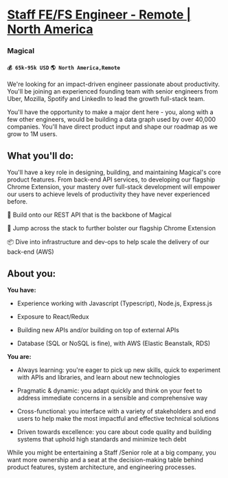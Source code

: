 # [Staff FE/FS Engineer - Remote | North America](https://www.remotewlb.com/apply/staff-fe-fs-engineer-remote-north-america)  
### Magical  
#### `💰 65k-95k USD` `🌎 North America,Remote`  

We're looking for an impact-driven engineer passionate about productivity. You'll be joining an experienced founding team with senior engineers from Uber, Mozilla, Spotify and LinkedIn to lead the growth full-stack team.

  
You'll have the opportunity to make a major dent here - you, along with a few other engineers, would be building a data graph used by over 40,000 companies. You'll have direct product input and shape our roadmap as we grow to 1M users.

##  **What you'll do:**

You'll have a key role in designing, building, and maintaining Magical's core product features. From back-end API services, to developing our flagship Chrome Extension, your mastery over full-stack development will empower our users to achieve levels of productivity they have never experienced before.  
  
🚀 Build onto our REST API that is the backbone of Magical

💚 Jump across the stack to further bolster our flagship Chrome Extension

📦 Dive into infrastructure and dev-ops to help scale the delivery of our back-end (AWS)

##  **About you:**

 **You have:**

  * Experience working with Javascript (Typescript), Node.js, Express.js

  * Exposure to React/Redux

  * Building new APIs and/or building on top of external APIs

  * Database (SQL or NoSQL is fine), with AWS (Elastic Beanstalk, RDS)

  
 **You are:**

  * Always learning: you're eager to pick up new skills, quick to experiment with APIs and libraries, and learn about new technologies 

  * Pragmatic & dynamic: you adapt quickly and think on your feet to address immediate concerns in a sensible and comprehensive way

  * Cross-functional: you interface with a variety of stakeholders and end users to help make the most impactful and effective technical solutions

  * Driven towards excellence: you care about code quality and building systems that uphold high standards and minimize tech debt 

While you might be entertaining a Staff /Senior role at a big company, you want more ownership and a seat at the decision-making table behind product features, system architecture, and engineering processes.

